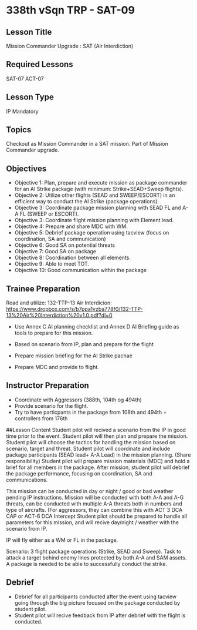 # 338th vSqn TRP - SAT-09
## Lesson Title
Mission Commander Upgrade : SAT (Air Interdiction)

## Required Lessons
SAT-07
ACT-07


## Lesson Type
IP Mandatory

## Topics
Checkout as Mission Commander in a SAT mission. Part of Mission Commander upgrade.

## Objectives
* Objective 1: Plan, prepare and execute mission as package commander for an AI Strike package (with minimum: Strike+SEAD+Sweep flights).
* Objective 2: Utilize other flights (SEAD and SWEEP/ESCORT) in an efficient way to conduct the AI Strike (package operations).
* Objective 3: Coordinate package mission planning with SEAD FL and A-A FL (SWEEP or ESCORT).
* Objective 3: Coordinate flight mission planning with Element lead.
* Objective 4: Prepare and share MDC with WM. 
* Objective 5: Debrief package operation using tacview (focus on coordination, SA and communication)
* Objective 6: Good SA on potential threats
* Objective 7: Good SA on package
* Objective 8: Coordination between all elements.
* Objective 9: Able to meet TOT.
* Objective 10: Good communication within the package


## Trainee Preparation
Read and utilize: 132-TTP-13 Air Interdicion: https://www.dropbox.com/s/b7ppa1vzba778f0/132-TTP-13%20Air%20Interdiction%20v1.0.pdf?dl=0
- Use Annex C AI planning checklist and Annex D AI Briefing guide as tools to prepare for this mission.

- Based on scenario from IP, plan and prepare for the flight
- Prepare mission briefing for the AI Strike pachae
- Prepare MDC and provide to flight.

## Instructor Preparation
- Coordinate with Aggressors (388th, 104th og 494th)
- Provide scenario for the flight.
- Try to have particpants in the package from 108th and 494th + controllers from 176th


##Lesson Content
Student pilot will recived a scenario from the IP in good time prior to the event. Student pilot will then plan and prepare the mission.
Student pilot will choose the tactics for handling the mission based on scenario, target and threat.
Student pilot will coordinate and include package participants (SEAD lead+ A-A Lead) in the  mission planning. (Share responsibility)
Student pilot will prepare mission materials (MDC) and hold a brief for all members in the package.
After mission, student pilot will debrief the package performance, focusing on coordination, SA and communications.



This mission can be conducted in day or night / good or bad weather pending IP instructions. 
Mission will be conducted with both A-A and A-G threats, can be conducted with multiple A-A threats both in numbers and type of aircrafts. 
(For aggressors, they can combine this with ACT 3 DCA CAP or ACT-6 DCA Intercept
Student pilot should be prepared to handle all parameters for this mission, and will recive day/night / weather with the scenario from IP.

IP will fly either as a WM or FL in the package.

Scenario:
3 flight package operations (Strike, SEAD and Sweep).
Task to attack a target behind enemy lines protected by both A-A and SAM assets.
A package is needed to be able to successfully conduct the strike.


## Debrief
- Debrief for all participants conducted after the event using tacview going through the big picture focused on the package conducted by student pilot.
- Student pilot will recive feedback from IP after debrief with the flight is conducted.